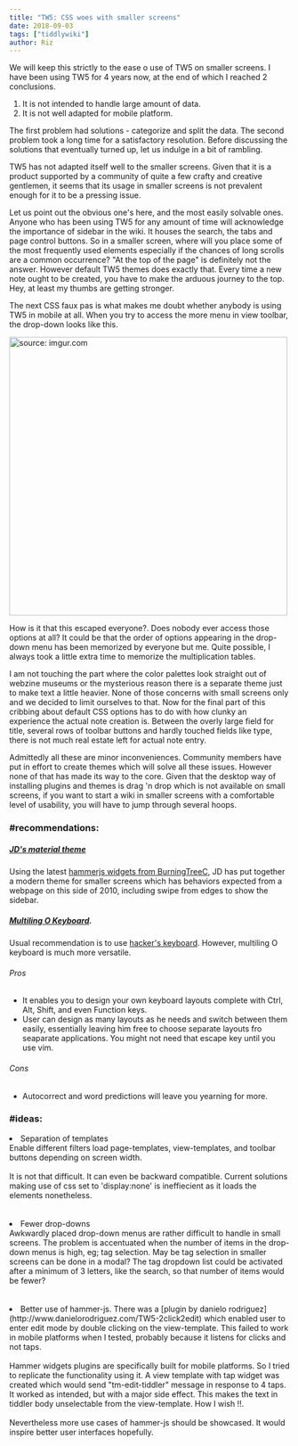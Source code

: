 ```yaml
---
title: "TW5: CSS woes with smaller screens"
date: 2018-09-03
tags: ["tiddlywiki"]
author: Riz
---
```


We will keep this strictly to the ease o use of TW5 on smaller screens. I have been using TW5 for 4 years now, at the end of which I reached 2 conclusions.

1. It is not intended to handle large amount of data.
2. It is not well adapted for mobile platform. 

The first problem had solutions - categorize and split the data. The second problem took a long time for a satisfactory resolution. Before discussing the solutions that eventually turned up, let us indulge in a bit of rambling.

TW5 has not adapted itself well to the smaller screens. Given that it is a product supported by a community of quite a few crafty and creative gentlemen, it seems that its usage in smaller screens is not prevalent enough for it to be a pressing issue.


Let us point out the obvious one's here, and the most easily solvable ones. Anyone who has been using TW5 for any amount of time will acknowledge the importance of sidebar in the wiki. It houses the search, the tabs and page control buttons. So in a smaller screen, where will you place some of the most frequently used elements especially if the chances of long scrolls are a common occurrence? "At the top of the page" is definitely not the answer. However default TW5 themes does exactly that. Every time a new note ought to be created, you have to make the arduous journey to the top. Hey, at least my thumbs are getting stronger.


The next CSS faux pas is what makes me doubt whether anybody is using TW5 in mobile at all. When you try to access the more menu in view toolbar, the drop-down looks like this.

<img src="https://i.imgur.com/sSaufTT.jpg" title="source: imgur.com" class="center card" style="height: 500px;">

How is it that this escaped everyone?. Does nobody ever access those options at all? It could be that the order of options appearing in the drop-down menu has been memorized by everyone but me. Quite possible, I always took a little extra time to memorize the multiplication tables.

I am not touching the part where the color palettes look straight out of webzine museums or the mysterious reason there is a separate theme just to make text a little heavier. None of those concerns with small screens only and we decided to limit ourselves to that. Now for the final part of this cribbing about default CSS options has to do with how clunky an experience the actual note creation is. Between the overly large field for title, several rows of toolbar buttons and hardly touched fields like type, there is not much real estate left for actual note entry.

Admittedly all these are minor inconveniences. Community members have put in effort to create themes which will solve all these issues. However none of that has made its way to the core. Given that the desktop way of installing plugins and themes is drag 'n drop which is not available on small screens, if you want to start a wiki in smaller screens with a comfortable level of usability, you will have to jump through several hoops.

### #recommendations:
##### [JD's material theme](http://j.d.material.tiddlyspot.com/)  
  Using the latest [hammerjs widgets from BurningTreeC](http://hammerwidgets.tiddlyspot.com), JD has put together a modern theme for smaller screens which has behaviors expected from a webpage on this side of 2010, including swipe from edges to show the sidebar.

##### [Multiling O Keyboard](https://play.google.com/store/apps/details?id=kl.ime.oh).  
Usual recommendation is to use [hacker's keyboard](https://play.google.com/store/apps/details?id=org.pocketworkstation.pckeyboard). However, multiling O keyboard is much more versatile.  

###### Pros
* It enables you to design your own keyboard layouts complete with Ctrl, Alt, Shift, and even Function keys. 
* User can design as many layouts as he needs and switch between them easily, essentially leaving him free to choose separate layouts fro seaparate applications. You might not need that escape key until you use vim. 

###### Cons
* Autocorrect and word predictions will leave you yearning for more.

### #ideas:

<li> Separation of templates <br/>
Enable different filters load page-templates, view-templates, and toolbar buttons depending on screen width.<br/><br/> 
 It is not that difficult. It can even be backward compatible. Current solutions making use of css set to 'display:none' is ineffiecient as it loads the elements nonetheless.
</li><br/><br/>
<li> Fewer drop-downs <br/>
Awkwardly placed drop-down menus are rather difficult to handle in small screens. The problem is accentuated when the number of items in  the drop-down menus is high, eg; tag selection. May be tag selection in smaller screens can be done in a modal? The tag dropdown list could be activated after a minimum of 3 letters, like the search, so that number of items would be fewer?
</li><br/><br/>
<li> Better use of hammer-js.  
 There was a [plugin by danielo rodriguez](http://www.danielorodriguez.com/TW5-2click2edit) which enabled user to enter edit mode by double clicking on the view-template. This failed to work in mobile platforms when I tested, probably because it listens for clicks and not taps.<br/><br/>
Hammer widgets plugins are specifically built for mobile platforms. So I tried to replicate  the functionality using it. A view template with tap widget was created which would send "tm-edit-tiddler" message in response to 4 taps. It worked as intended, but with a major side effect. This makes the text in tiddler body unselectable from the view-template. How I wish !!.  <br/><br/> 
Nevertheless more use cases of hammer-js should be showcased. It would inspire better user interfaces hopefully.
</li>